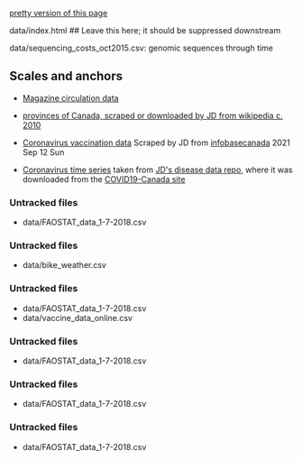
[pretty version of this page](index.html)

data/index.html ## Leave this here; it should be suppressed downstream

data/sequencing_costs_oct2015.csv: genomic sequences through time

## Scales and anchors

* [Magazine circulation data](data/circulation.csv)

* [provinces of Canada, scraped or downloaded by JD from wikipedia c. 2010](data/canada.tsv)

* [Coronavirus vaccination data](data/canada_vaccines.tsv) Scraped by JD from [infobasecanada](https://health-infobasecanada.ca/covid-19/vaccination-coverage/) 2021 Sep 12	Sun

* [Coronavirus time series](data/coronaCA.csv) taken from [JD's disease data repo](https://github.com/mac-theobio/Disease_data.git), where it was downloaded from the [COVID19-Canada site](https://wzmli.github.io/COVID19-Canada/README.md)

### Untracked files ###

* data/FAOSTAT_data_1-7-2018.csv

### Untracked files ###

* data/bike_weather.csv

### Untracked files ###

* data/FAOSTAT_data_1-7-2018.csv
* data/vaccine_data_online.csv

### Untracked files ###

* data/FAOSTAT_data_1-7-2018.csv

### Untracked files ###

* data/FAOSTAT_data_1-7-2018.csv

### Untracked files ###

* data/FAOSTAT_data_1-7-2018.csv
